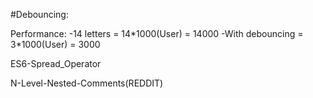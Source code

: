 #Debouncing:

Performance:
-14 letters = 14\*1000(User) = 14000
-With debouncing = 3\*1000(User) = 3000

ES6-Spread_Operator

N-Level-Nested-Comments(REDDIT)
